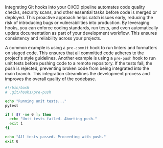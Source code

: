 Integrating Git hooks into your CI/CD pipeline automates code quality checks, security scans, and other essential tasks before code is merged or deployed. This proactive approach helps catch issues early, reducing the risk of introducing bugs or vulnerabilities into production. By leveraging hooks, you can enforce coding standards, run tests, and even automatically update documentation as part of your development workflow. This ensures consistency and reliability across your projects.

A common example is using a `pre-commit` hook to run linters and formatters on staged code. This ensures that all committed code adheres to the project's style guidelines. Another example is using a `pre-push` hook to run unit tests before pushing code to a remote repository. If the tests fail, the push is rejected, preventing broken code from being integrated into the main branch. This integration streamlines the development process and improves the overall quality of the codebase.

```bash
#!/bin/bash
# .git/hooks/pre-push

echo "Running unit tests..."
pytest

if [ $? -ne 0 ]; then
  echo "Unit tests failed. Aborting push."
  exit 1
fi

echo "All tests passed. Proceeding with push."
exit 0
```